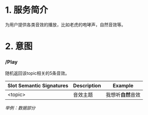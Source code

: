# 1. 服务简介

为用户提供各类音效的播放，比如老虎的咆哮声，自然音效等。

# 2. 意图

### \/Play

随机返回该topic相关的5条音效。 


| **Slot Semantic Signatures** | **Description**| **Example** |
| --- | --- | --- |
| &lt;topic&gt; | 音效主题 | 我想听**自然**音效 |

_举例：数据部分_

```
